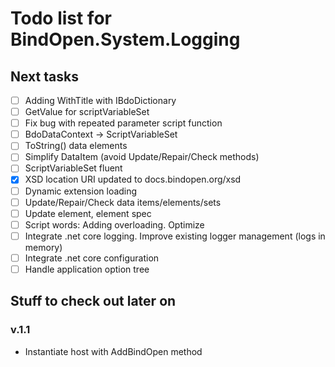 Todo list for BindOpen.System.Logging
====

## Next tasks

- [ ] Adding WithTitle with IBdoDictionary
- [ ] GetValue<T> for scriptVariableSet
- [ ] Fix bug with repeated parameter script function
- [ ] BdoDataContext -> ScriptVariableSet
- [ ] ToString() data elements
- [ ] Simplify DataItem (avoid Update/Repair/Check methods)
- [ ] ScriptVariableSet fluent
- [x] XSD location URI updated to docs.bindopen.org/xsd
- [ ] Dynamic extension loading
- [ ] Update/Repair/Check data items/elements/sets
- [ ] Update element, element spec
- [ ] Script words: Adding overloading. Optimize 
- [ ] Integrate .net core logging. Improve existing logger management (logs in memory)
- [ ] Integrate .net core configuration
- [ ] Handle application option tree

## Stuff to check out later on

### v.1.1

* Instantiate host with AddBindOpen method


